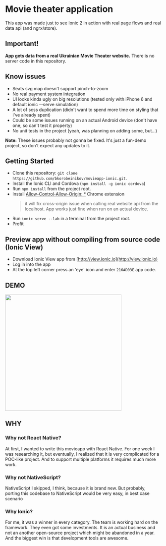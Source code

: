 # Movie theater application

This app was made just to see Ionic 2 in action with real page flows and real data api (and ngrx/store).

## Important!
**App gets data from a real Ukrainian Movie Theater website.** There is no server code in this repository.

## Know issues
 - Seats svg map doesn't support pinch-to-zoom
 - No real payment system integration
 - UI looks kinda ugly on big resolutions (tested only with iPhone 6 and default ionic --serve simulation)
 - A lot of scss duplication (didn't want to spend more time on styling that I've already spent)
 - Could be some issues running on an actual Android device (don't have one, so can't test it property)
 - No unit tests in the project (yeah, was planning on adding some, but...)
 
**Note:** These issues probably not gonna be fixed. It's just a fun-demo project, so don't expect any updates to it. 

## Getting Started

* Clone this repository: `git clone https://github.com/bkorobeinikov/movieapp-ionic.git`.
* Install the Ionic CLI and Cordova (`npm install -g ionic cordova`)
* Run `npm install` from the project root.
* Install [Allow-Control-Allow-Origin: *](https://chrome.google.com/webstore/detail/allow-control-allow-origi/nlfbmbojpeacfghkpbjhddihlkkiljbi) Chrome extension 
    > it will fix cross-origin issue when calling real website api from the localhost. App works just fine when run on an actual device.
* Run `ionic serve --lab` in a terminal from the project root.
* Profit

## Preview app without compiling from source code (Ionic View)
* Download Ionic View app from [http://view.ionic.io](http://view.ionic.io)
* Log in into the app
* At the top left corner press an 'eye' icon and enter `216AD03E` app code.

## DEMO
<img src="app-demo.gif" width="375">

## WHY 
### Why not React Native?
At first, I wanted to write this movieapp with React Native. For one week I was researching it, but eventually, I realized that it is very complicated for a POC-like project. And to support multiple platforms it requires much more work.

### Why not NativeScript?
NativeScript I skipped, I think, because it is brand new. But probably, porting this codebase to NativeScript would be very easy, in best case scenario 

### Why Ionic? 
For me, it was a winner in every category. The team is working hard on the framework. They even got some investments. It is an actual business and not an another open-source project which might be abandoned in a year. And the biggest win is that development tools are awesome. 